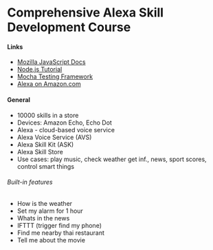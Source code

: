 # Comprehensive Alexa Skill Development Course

#### Links

- [Mozilla JavaScript Docs](https://developer.mozilla.org/pl/docs/Web/JavaScript)
- [Node.js Tutorial](https://blog.risingstack.com/node-hero-tutorial-getting-started-with-node-js/)
- [Mocha Testing Framework](https://mochajs.org/)
- [Alexa on Amazon.com](https://www.amazon.com/b/ref=echo_dp_pack?node=16067214011)

#### General

- 10000 skills in a store
- Devices: Amazon Echo, Echo Dot
- Alexa - cloud-based voice service
- Alexa Voice Service (AVS)
- Alexa Skill Kit (ASK)
- Alexa Skill Store
- Use cases: play music, check weather get inf., news, sport scores, control smart things

###### Built-in features

- How is the weather
- Set my alarm for 1 hour
- Whats in the news
- IFTTT (trigger find my phone)
- Find me nearby thai restaurant
- Tell me about the movie <title>
- Smart home - Wemo, Philips Hue, Samsung SmarThings, Wink, Nest and many more


#### Developing "Greetings Skill"

- Goal: wishing our guest
- Invocation
  - Name: **greeter** - must appear to activate our skill
  - ie. open/launch/talk to/begin **greeter** - activating the skill
  - tell/ask **greeter** to/for/about <some request>  - activating  and requesting in the same time
- Requests
  - Alexa, ask greeter to say hello to **John**
  - Alexa, ask greeter to wish our guest **John**
  - Alexa, ask greeter to wish **John**
- Response
  - Hello **John**, Good morning

#### Instructions

###### Creating a skill

1. Go to https://developer.amazon.com/

   - Select **Alexa**
   - Go to **Your Dashboard**
   - Select **Alexa Skill Kit**
   - Click **Create a New Skill** 

2. Fill **Skill Information**

   - Select Skill Type ([types of skills](https://developer.amazon.com/docs/ask-overviews/understanding-the-different-types-of-skills.html)) : **Custom Interaction Model** 
   - Name : "Greetings"
   - Invocation Name : "greeter"

3. Fill **Interaction Model**      

   - Intent Schema ([built-in intents](https://developer.amazon.com/docs/custom-skills/implement-the-built-in-intents.html#Available%20Built-in%20Intents))- JSON declaration of intents (features ) and slots  (variables) 

     - **slot** ([built-in slots](https://developer.amazon.com/docs/custom-skills/custom-interaction-model-reference.html#Slot%20Types))has a name and type
     - **slot  type** - built-in ([slot types ref](https://developer.amazon.com/docs/custom-skills/slot-type-reference.html)) or custom

     ```json
     {
       "intents": [
         {
           "intent": "HelloIntent",
           "slots": [
             {
               "name" : "FirstName",
               "type" : "GUEST_NAMES" 
             }
           ]
         }
       ]
     }
     ```

   - Custom Slot Types 

     - Enter Type - the same as used in **Intent Schema**

     - Enter Values - most possible values (you can restrict type to **only those values** programmatically)

       ```
       John
       James
       Annie
       Moana
       Emma
       Madison
       ```

   - Note that slot value passed to your service can be a bit different than provided on a list ie. **value four stars will be converted to 4 stars**  ([slot types values](https://developer.amazon.com/docs/custom-skills/custom-interaction-model-reference.html#custom-slot-type-values))

   - Sample Utterances - possible sencences used to invoke the intent (feature)

     ```
     # <INTENT_NAME> <SOME_TEXT> {<SLOT_NAME>}
     HelloIntent say hello to {FirstName}
     HelloIntent wish our guest {FirstName}
     HelloIntent wish {FirstName}
     ```

4. Configuration

   - Service : **AWS Lambda ARN** (most recommended).
   - In the Default field provide an url to your lambda function (or https service) ie. arn:aws:lambda:eu-west-1:235502691856:function:hello-world-alexa-skill
   - Account Linking : **No**

5. Test - when the lambda is already implemented

   - Section: **Service Simulator**,  **Enter Utterances** =   write one of the utterances  previously provided (without an intent name) ie. "say hello to James"

   - Click button **Ask Greetings** 

   - You can do a similar test with your Echo Dot on with [Echo Simulator](https://echosim.io/welcome)

     ```
     # Say 
     > Alexa, open greeter 
     # after receiving a resonse, say
     > say hello to John

     # Or just
     > Alexa, ask greeter to say hello to John
     ```

     ​

###### Creating a Lambda function

1. Go to https://aws.amazon.com/, login or create an account

2. Go to **Services** and choose **Lambda**

3. Click **Create function**
   - Select **Author from scratch** or  **Blueprints** (to start with some sample code)
   - Name: "GreetingsSkill"
   - Runtime: Node.js 6.10
   - Role: **Choose an existing role** if have done that before or **Create a custom role** and then IAM Role: **lambda_basic_execution**. Click **Allow**.
   - Existing role: **lambda_basic_execution**
   - Click **Create function**

4. Your new function **GreetingsSkill** is opened and you can continue with configuring and implementation.
   - In the **Designer** select **Alexa Skills Kit** trigger. Note that this kind of a trigger is not available for some locations. For sure it works for Ireland and US.
   - In the **Configure triggers**  section click **Add**
   - Handler: "index.handler" (by default), index - file, handler - main function
   - Other settings can be left as they are
   - Click **Save**

5. Implementation

   - possible requests (events) sent by Alexa skill kit to lambda

     ```
     i)   LaunchRequest       Ex: "Open greeter"
     ii)  IntentRequest       Ex: "Say hello to John" or "ask greeter to say hello to John"
     iii) SessionEndedRequest Ex: "exit" or error or timeout
     ```

   - Develop your lambda offline in your IDE, then pass to **Fuction code** section 

     ```js
     'use strict';
     /*
     	event - object with the request
     	context - a helper object for communication with AWS lambda ie. sending responses
     */
     exports.handler = function (event, context) {

     try{
     	let request = event.request;
     /**
     	Request 
         i)   LaunchRequest       Ex: "Open greeter"
         ii)  IntentRequest       Ex: "Say hello to John" or "ask greeter to say hello to
           		John"
         iii) SessionEndedRequest Ex: "exit" or error or timeout
      */
     if(request.type == "LaunchRequest"){
     	let options = {};
         options.speechText= "Welcome to Greetings skill. Using our skill you can greet your 		guests. Whom you want to greet? ",
           
         options.repromptText= "You can say for example, say hello to John. ",
         
           options.endSession= false
         // context.succeed() sending a response to Alexa
         context.succeed(buildResponse(options));

     }else if(request.type == "IntentRequest"){
     	let options = {};
       	//HelloIntent = intent name
         if(request.intent.name === "HelloIntent"){
         	let name = request.intent.slots.FirstName.value;
         	options.speechText = "Hello " + name + ". ";
         	options.speechText += getWish();
         	options.endSession = true;
         	context.succeed(buildResponse(options));
         }else {
         	throw "Unknown intent";
        	}
     } else if(request.type == "SessionEndedRequest"){

     }else{
     	context.fail("Unknown intent type");
     }
     }catch(e){
     	context.fail("Exception: " + e);
     }
     }

     function getWish(){
         var myDate = new Date();
         var hours = myDate.getUTCHours() - 8;
         if(hours < 0){
             hours  = hours + 24;
         }
         if(hours < 12){
             return "Good Morning. ";
         } else if(hours < 18){
             return "Good afternoon. ";
         } else{
             return "Good evening. ";
         }
     }

     function buildResponse(options){
         var response = {
             "version": "1.0",
             "response": {
             "outputSpeech": {
                 "type": "PlainText",
                 "text": options.speechText
               },
               "shouldEndSession": options.endSession
         }
     };

     	if(options.repromptText){
         	response.response.reprompt = {           
             	     "outputSpeech": {
                       "type": "PlainText",
                       "text": options.repromptText
                     }  
             };
         }
         return response;
     }
     ```

   - sample request

     ```json
     {
       "session": {
         "new": false,
         "sessionId": "session1234",
         "attributes": {},
         "user": {
           "userId": "usr123"
         },
         "application": {
           "applicationId": "amzn1.echo-sdk-ams.app.5acba9b5-6d09-4444-aaa8-618c56eb0335"
         }
       },
       "version": "1.0",
       "request": {
         "intent": {
           "slots": {
             "FirstName": {
               "name": "FirstName",
               "value": "John"
             }
           },
           "name": "HelloIntent"
         },
         "type": "IntentRequest",
         "requestId": "request5678"
       }
     }
     ```

   - Click **Test**

   - Pass a sample request and save

   - The Lambda can be tested with your new test

###### Improvements

1. Add requesting [forismatic](http://forismatic.com/en/api) to get random quatas.

   - Take api-url (http://api.forismatic.com/api/1.0/json?method=getQuote&lang=en&format=json)

   - Add quering to your lamba code

     ```js
     'use strict';
     //importing http module
     var http = require('http');

     exports.handler = function (event, context) {
       
       /*------------------------------------------------**/
            }else if(request.type == "IntentRequest"){
             let options = {};
             if(request.intent.name === "HelloIntent"){
                 let name = request.intent.slots.FirstName.value;
                 options.speechText = "Hello " + name + ". ";
                 options.speechText += getWish();

                 getQuote(function(quote, err){
                     if(err){
                         context.fail(err);
                     }else{
                         options.speechText+=quote;
                         options.endSession = true;
                         context.succeed(buildResponse(options));
                     }
                 });

             }else {
                 throw "Unknown intent";
             }
          }
     }
      /*------------------------------------------------**/

     //new function
     function getQuote(callback){
         var url ="http://api.forismatic.com/api/1.0/json?method=getQuote&lang=en&format=json";
         var req = http.get(url, function(res){
             var body = "";
             res.on('data', function(chunk){
                 body+=chunk;
             });

             res.on('end', function(){
                 body = body.replace(/\\/g,'');
                 var quote = JSON.parse(body);
                 callback(quote.quoteText);
             });

             res.on('error', function(err){
                 callback('', err);
             });
         });
     }
     ```

2. Testing locally

   - Install node.js

   - Node install procedure for macOS/linux (reference https://github.com/creationix/nvm)

     ```bash
     curl -o- https://raw.githubusercontent.com/creationix/nvm/v0.33.0/install.sh | bash
     source ~/.bash_profile
     nvm install v4.3.2
     ```

   - For windows, please download node.js from https://nodejs.org/en/download.

   - Lambda local setup (https://github.com/ashiina/lambda-local)

     ```shell
     npm install -g lambda-local
     ```

   - Go to the directory with your lambda script and an event

     ```shell
     # index.js - lambda source code
     # event.json - request
     lambda-local -l index.js -h handler -e event.json
     ```

###### SSML ([Speech Synthesis Markup Language ](https://developer.amazon.com/public/solutions/alexa/alexa-skills-kit/docs/speech-synthesis-markup-language-ssml-reference))

1. Testing SSML

   - SSML tags allow for controlling how outputtext is pronounced

   - Copy a sample to **Voice Simulator** in your skill

   - Click **Listen** 

     ```xml
     <speak>
         Here is a number spoken as a cardinal number: 
         <say-as interpret-as="cardinal">12345</say-as>.
         Here is a word spelled out: <say-as interpret-as="spell-out">hello</say-as>
     </speak>
     ```

2. Modify your lambda code

   ```javascript
   /*---------------------------------------*/
    if(request.intent.name === "HelloIntent"){
      let name = request.intent.slots.FirstName.value;
     options.speechText = `Hello <say-as interpret-as="spell-out">${name}</say-as> ${name}. `;
     options.speechText += getWish();

      getQuote(function(quote, err){
   /*---------------------------------------*/         

   function buildResponse(options){
       var response = {
           "version": "1.0",
           "response": {
           "outputSpeech": {
               "type": "SSML",
               "ssml":"<speak>" + options.speechText + "</speak>" 
             },
             "shouldEndSession": options.endSession
       }
   };

       if(options.repromptText){
           response.response.reprompt = {           
                   "outputSpeech": {
                     "type": "SSML",
                     "text": "<speak>" +options.repromptText+ "</speak>" 
                   }  
           };
       }
       return response;
   }
   ```

###### Uploading lambda automation

1. Install python

2. AWS CLI setup

   - Install cli:`pip install awscli`. 
   - Create a user and give permissions at IAM Management console
     - Go to https://console.aws.amazon.com/iam/home
     - Go to **Users** section
     - User name: "alexaskill"
     - Access type: **Programmatic access**
     - Click: **Next: Permissions**
     - Select: **Attach existing policies directly**
     - Type "lambda" in the table
     - Select **AWSLambdaFullAccess**
     - Click: **Next: Review**
     - Click: **Create User**
     - Copy **Acccess key** and **Secret Access Key**
   - AWS configure
     - type `aws configure`
     - pass **Acccess key** and **Secret Access Key**
     - region: eu-west-1
     - format: json

3. Upload lambda

   - Archive your lambda script

     ```shell
     # on Windows you may need to download zip.exe
     zip -r lambda_upload.zip index.js
     ```

   - Send an archived lambda to AWS

     ```shell
     aws lambda update-function-code --function-name GreetingsSkill --zip-file fileb://lambda_upload.zip

     # you will see the output like
     {
         "TracingConfig": {
             "Mode": "PassThrough"
         },
         "CodeSha256": "nNnwyW1HITZGsjD2oo8FLb7nh6/geM0Jum5reseq5bg=",
         "FunctionName": "GreetingsSkill",
         "CodeSize": 1408,
         "MemorySize": 128,
         "FunctionArn": "arn:aws:lambda:eu-west-1:235502691856:function:GreetingsSkill",
         "Version": "$LATEST",
         "Role": "arn:aws:iam::235502691856:role/lambda_basic_execution",
         "Timeout": 3,
         "LastModified": "2018-01-11T14:54:42.292+0000",
         "Handler": "index.handler",
         "Runtime": "nodejs6.10",
         "Description": ""
     }

     ```



###### Sessions

When we want to move the info from one intent to another withing a session or when we need to pass the information in steps because full information would be too big. 

1. Add new Intents.

   ```
   HelloIntent say hello to {FirstName}
   HelloIntent wish our guest {FirstName}
   HelloIntent wish {FirstName}

   QuoteIntent get me a quote
   QuoteIntent get a quote

   NextQuoteIntent more
   NextQuoteIntent one more
   NextQuoteIntent yes
   ```

2. Update lambda's code

   ```javascript

        /*---------------------------------------*/
       }else if(request.type == "IntentRequest"){
           if(request.intent.name === "HelloIntent"){
               
               handleHelloIntent(request, context)
   		//New intent!!!
           }else  if(request.intent.name === "QuoteIntent"){
               handleQuoteIntent(request, context, session);
            //New intent!!! 
           }else  if(request.intent.name === "NextQuoteIntent"){
               handleNextQuoteIntent(request, context, session);
           //Handling built-in intents: StopIntent and   CanceIntent
           }else if (request.intent.name === "AMAZON.StopIntent" 
                     || request.intent.name === "AMAZON.CanceIntent") {
              
             context.succeed(buildResponse(
               {
                   speechText: "Good bye. ",
                   endSession: true
               }));
           }else {
               throw "Unknown intent";
           }
        } 
   /*--------------------------------------*/

   function getQuote(callback){
     /*--------*/ 
   }

   function getWish(){
    /*--------*/ 
   }

   function buildResponse(options){
       var response = {
           "version": "1.0",
           "response": {
           "outputSpeech": {
               "type": "SSML",
               "ssml":"<speak>" + options.speechText + "</speak>" 
             },
             "shouldEndSession": options.endSession
       }
   };

       if(options.repromptText){
           response.response.reprompt = {           
                   "outputSpeech": {
                     "type": "SSML",
                     "text": "<speak>" +options.repromptText+ "</speak>" 
                   }  
           };
       }
   	//passing session attributes to the session
       //it will be send back
       if(options.session && options.session.attributes){
           response.sessionAttributes = options.session.attributes;
       }

       return response;
   }

   function handleLaunchRequest(context){
   	/*--------*/ 
   }

   function handleHelloIntent(request, context){
       let options = {};
       
           let name = request.intent.slots.FirstName.value;
           options.speechText = `Hello <say-as interpret-as="spell-out">${name}</say-as> ${name}. `;
           options.speechText += getWish();

           getQuote(function(quote, err){
               if(err){
                   context.fail(err);
               }else{
                   options.speechText+=quote;
                   options.endSession = true;
                   context.succeed(buildResponse(options));
               }
           });
   }
   function handleQuoteIntent(request, context, session){
       let options = {};
       options.session = session;

       getQuote(function(quote, err){
           if(err){
               context.fail(err);
           }else{
               options.speechText=quote;
               options.speechText += " Do you want to listen to one more quote";
               options.repromptText = "You can say yes or one more";
               //passing flag "true" 
               //it will send back with a new request 
               options.session.attributes.quoteIntent = true;
               options.endSession = false;
               context.succeed(buildResponse(options));
           }
       });
   }
   function handleNextQuoteIntent(request, context, session){
       let options = {};
       options.session = session;
       //checking if flag quoteIntent was set previously
       if(session.attributes.quoteIntent){

       getQuote(function(quote, err){
           if(err){
               context.fail(err);
           }else{
               options.speechText=quote;
               options.speechText += " Do you want to listen to one more quote";
               options.repromptText = "You can say yes or one more";
              // options.session.attributes.quoteIntent = true;
               options.endSession = false;
               context.succeed(buildResponse(options));
           }
       });

   }else{
       options.speechText = " Wrong invocation of this intent. "
       options.endSession = true;
       context.succeed(buildResponse(options));
   }
   }
   ```

3. Update **Intent Schema**

   - Alexa provides the  [ build-in intents](https://developer.amazon.com/docs/custom-skills/standard-built-in-intents.html), ie. AMAZON.StopIntent, AMAZON.HelpIntent. However you still need to implement handling those events in lambda.

   ```json
   {
     "intents":[
       {
         "intent" : "HelloIntent",
         "slots" : [
           {
             "name": "FirstName",
             "type": "GUEST_NAMES"
           }
         ]
       },
   	{
   		"intent": "QuoteIntent" 
   	},
   	{
   		"intent": "NextQuoteIntent" 
   	},
   	{
   		"intent": "AMAZON.StopIntent" 
   	},
   	{
   		"intent": "AMAZON.CancelIntent" 
   	}
     ]
   }
   ```

###### Home cards 

> Interactions between a user and an Alexa device can [include *home cards*](https://developer.amazon.com/docs/custom-skills/include-a-card-in-your-skills-response.html) displayed in the Amazon Alexa App, the companion app available for Fire OS, Android, iOS, and [desktop web browsers](http://alexa.amazon.com/). These are graphical cards that describe or enhance the voice interaction. A custom skill can include these cards in its responses.

1. Modify lambda's code

   - For diplaying images in a card use free to use pictures from the web 

   ```javascript
   function buildResponse(options){
    /*-----------*/
        if(options.cardTitle){
           response.response.card = 
           {
               type: "Simple",
               title: options.cardTitle
           }
           if(options.imageUrl){
               response.response.card.type = "Standard";
               response.response.card.text = options.cardContent;
               response.response.card.image = {
                   smallImageUrl: options.imageUrl,
                   largeImageUrl: options.imageUrl
               };
           } else{
               response.response.card.content = options.cardContent;
           }
       }
     /*------------*/
   }

   /*------------*/
   function handleHelloIntent(request, context){
       let options = {};
       
           let name = request.intent.slots.FirstName.value;
           options.speechText = `Hello <say-as interpret-as="spell-out">${name}</say-as> ${name}. `;
           options.speechText += getWish();
           options.cardTitle = `Hello ${name}!`;

           getQuote(function(quote, err){
               if(err){
                   context.fail(err);
               }else{
                   options.speechText+=quote;

                   options.cardContent = quote;
                   options.imageUrl = "https://upload.wikimedia.org/wikipedia/commons/5/5b/Hello_smile.png";
                   options.endSession = true;
                   context.succeed(buildResponse(options));
               }
           });
   }
   ```

2. Card part in a sample response

   ```json
   "card": {
               "type": "Standard",
               "title": "Hello John!",
               "text": "All I can say about life is, Oh God, enjoy it! ",
               "image": {
                         "smallImageUrl":         "https://upload.wikimedia.org/wikipedia/commons/5/5b/Hello_smile.png",
                         "largeImageUrl": "https://upload.wikimedia.org/wikipedia/commons/5/5b/Hello_smile.png"
                        }
           }
   ```

###### Debugging

- For debugging errors you should consider add logging to your lambada script. Logging (especially huge objects) should be conditional so that not to slow down your function.

  ```javascript
   if(process.env.NODE_DEBUG_EN){
          console.log("Request:\n" + JSON.stringify(event, null, 2));   
  }
  ```

- Running locally you add a local environment variable to the command 

  ```shell
  env NODE_DEBUG_EN=1 lambda-local -l index.js -h handler -e event.json
  ```

- In [aws consol](aws.amazon.com) you can do the same

  - Open your function
  - Go to **Environment variables** section
  - Enter your variable: NODE_DEBUG_EN = "1"

- Verify your logs

  - Open your function 
  - Go to **Monitoring** tab
  - open link **Jump to Logs**

###### Testing with Mocha

1. Install Mocha and Chai

   ```shell
   npm install -g mocha
   npm install chai
   ```

2. Create a **test.js** file  in a directory with your lambda function

   ```javascript
   //always use strict
   'use strict'

   /**
    * chai - helpful checks
    * loading chai module
   */
   var expect = require('chai').expect,  
   /**
    * loading lambda's module
    */
   lambdaToTest = require('./index')

   //object passed to a lambda
   function Context() {
     this.speechResponse = null;
     this.speechError = null;

     this.succeed = function(rsp) {
       this.speechResponse = rsp;
       this.done();
     };

     this.fail = function(rsp) {
       this.speechError = rsp;
       this.done();
     };

   }

   //validation
   function validRsp(ctx,options) {
        expect(ctx.speechError).to.be.null;
        expect(ctx.speechResponse.version).to.be.equal('1.0');
        expect(ctx.speechResponse.response).not.to.be.undefined;
     /*--------**/
   }
   function validCard(ctx) {
        expect(ctx.speechResponse.response.card).not.to.be.undefined;
        expect(ctx.speechResponse.response.card.type).to.be.equal('Simple');
        expect(ctx.speechResponse.response.card.title).not.to.be.undefined;
        expect(ctx.speechResponse.response.card.content).not.to.be.undefined;
   }
   //event template passed to a lambda
   var event = {
     session: {
       new: false,
       sessionId: 'session1234',
       attributes: {},
       user: {
         userId: 'usrid123'
       },
       application: {
         applicationId: 'amzn1.echo-sdk-ams.app.1234'
       }
     },
     version: '1.0',
     request: {
       intent: {
         slots: {
           SlotName: {
             name: 'SlotName',
             value: 'slot value'
           }
         },
         name: 'intent name'
       },
       type: 'IntentRequest',
       requestId: 'request5678'
     }
   };

   //test suite
   describe('All intents', function() {
     var ctx = new Context();

     /**test case
     	 testing LaunchIntent
     */
     describe('Test LaunchIntent', function() {

         /*setting the input data and calling lambda */
         before(function(done) {
           event.request.type = 'LaunchRequest';
           event.request.intent = {};
           event.session.attributes = {};
           ctx.done = done;
           lambdaToTest.handler(event , ctx);
         });

   	/*assertions*/
        it('valid response', function() {
          validRsp(ctx,{
            endSession: false,
          });
        });

        it('valid outputSpeech', function() {
          expect(ctx.speechResponse.response.outputSpeech.ssml).to.match(/Welcome/);
        });
       
        it('valid repromptSpeech', function() {
          expect(ctx.speechResponse.response.reprompt.outputSpeech.ssml)
            .to.match(/You can say/);
        });

     });
   /**OTHER TEST CASES*/  
    });  
   ```

3. Run your test `mocka test`


#### Developing "Greetings Skill" using Webservice (python)

###### Setup

1. Install python

2. Install [flask](http://flask.pocoo.org/)

   ```shell
   pip install Flask
   ```

3. Add greeting.py script

   ```python
   from flask import Flask
   app = Flask(__name__)

   @app.route("/")
   def hello():
       return "Hello World!"

   if __name__== "__main__":
       app.run()
   ```

4. Run `python greeting.py`

   - If you can see the result

     ```shell
      * Running on http://127.0.0.1:5000/ (Press CTRL+C to quit)
     127.0.0.1 - - [15/Jan/2018 14:50:35] "GET / HTTP/1.1" 200 -
     127.0.0.1 - - [15/Jan/2018 14:50:35] "GET /favicon.ico HTTP/1.1" 404 -
     ```

   - it means that you service is running

   - stop the service

5. Implement a webservice

   - [Requirements for Your Web Service](https://developer.amazon.com/docs/custom-skills/host-a-custom-skill-as-a-web-service.html#requirements-for-your-web-service)


   - Sample code **tutorials\Greetings\webservice\greetings.py**
   - Sample test **tutorials\Greetings\webservice\test.py**

6. Test with curl

   ```shell
   curl -H "Content-Type: application/json" --data @event.json http://127.0.0.1:5000/alexa_end_point
   ```

###### Testing local webservice with Alexa skill

1. Download [ngrok](https://ngrok.com/download).
2. Run your service `python greeting.py` 
3. Expose your service outside using ngrok:  `ngrok http 5000`
   - Displayed address can be used in a skill to configure **http**  url instead of lambda's address

###### Flask-Ask framework

- [flask-ask](https://github.com/johnwheeler/flask-ask)
- [flask-ask quickstart](https://developer.amazon.com/blogs/post/Tx14R0IYYGH3SKT/Flask-Ask-A-New-Python-Framework-for-Rapid-Alexa-Skills-Kit-Development)
- [flask-ask tutorial](https://alexatutorial.com/flask-ask/)
- installation:  `pip install flask-ask `
- instaling requests module: `pip install requests`
- sample code: **tutorials\Greetings\webservice\greeting_ask.py**

#### Developing "Food Nutrition Lookup Skill"

- [Nutrient data](https://www.ars.usda.gov/northeast-area/beltsville-md/beltsville-human-nutrition-research-center/nutrient-data-laboratory/docs/sr28-download-files/)
- Script generating food db (json files) : **tutorials\FoodNutritionSkill\gen_food_js.py**

###### Creating a Lambda function

1. Init **Node** package

   - Might be neccessary to install **Winston** package: `npm install winston --save`

   ```shell
   npm init
   This utility will walk you through creating a package.json file.
   It only covers the most common items, and tries to guess sensible defaults.

   See `npm help json` for definitive documentation on these fields
   and exactly what they do.

   Use `npm install <pkg> --save` afterwards to install a package and
   save it as a dependency in the package.json file.

   Press ^C at any time to quit.
   name: (FoodNutritionSkill) food_nutrition
   version: (1.0.0)
   description: Food nutrition look up skill
   entry point: (index.js)
   test command: mocha test.js
   git repository:
   keywords:
   author:
   license: (ISC)
   ```

2. Copy  **tutorials\helper_files\alexa_skill_template.js** to **tutorials\FoodNutritionSkill\index.js**

3. Implement your lambda function: **index.js**

4. Test locally

   - Run `source run` or `lambda-local -l index.js -h handler -e event.json`